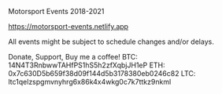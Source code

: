 Motorsport Events 2018-2021

https://motorsport-events.netlify.app

All events might be subject to schedule changes and/or delays.

Donate, Support, Buy me a coffee!
BTC: 14N4T3RnbwwTAHfPS1hS5h2zfXqbjJH1eP
ETH: 0x7c630D5b659f38d09f144d5b3178380eb0246c82
LTC: ltc1qelzspgmvnyhrg6x86k4x4wkg0c7k7ttkz9nkml
